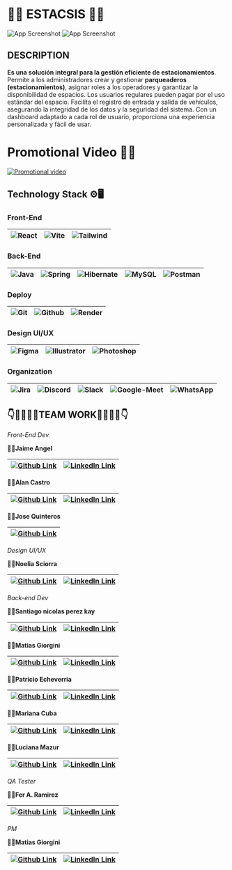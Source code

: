 
# 🚗🚦 ESTACSIS 🚦🚗

![App Screenshot](https://i.ibb.co/yS6ZG9d/EstacSis.png/468x300?text=App+Screenshot+Here)
![App Screenshot](https://i.ibb.co/VmMq2z3/Estac-Sis-1.png/468x300?text=App+Screenshot+Here)


## DESCRIPTION

**Es una solución integral para la gestión eficiente de estacionamientos**. Permite a los administradores crear y gestionar **parqueaderos (estacionamientos)**, asignar roles a los operadores y garantizar la disponibilidad de espacios. Los usuarios regulares pueden pagar por el uso estándar del espacio. Facilita el registro de entrada y salida de vehículos, asegurando la integridad de los datos y la seguridad del sistema. Con un dashboard adaptado a cada rol de usuario, proporciona una experiencia personalizada y fácil de usar.
# Promotional Video 🎥📢

[![](https://i.ibb.co/D1RNxWy/26690.jpg 'Promotional video')](https://www.youtube.com/channel/UCRVmE9xhjgyXtWnBb2M-I3Q)

## Technology Stack ⚙️🖥️

### Front-End
|![React](https://img.shields.io/static/v1?style=for-the-badge&message=React&color=222222&logo=React&logoColor=61DAFB&label=) | ![Vite](https://img.shields.io/static/v1?style=for-the-badge&message=Vite&color=646CFF&logo=Vite&logoColor=FFFFFF&label=)|![Tailwind](https://img.shields.io/static/v1?style=for-the-badge&message=Tailwind+CSS&color=222222&logo=Tailwind+CSS&logoColor=06B6D4&label=)
:------- | :------- | :------- 

### Back-End
|![Java](https://img.shields.io/badge/Java-%2523ED8B00.svg?style=for-the-badge&logo=oracle&logoColor=red&color=white) | ![Spring](https://img.shields.io/badge/spring-%236DB33F.svg?style=for-the-badge&logo=spring&logoColor=white) | ![Hibernate](https://img.shields.io/badge/Hibernate-59666C?style=for-the-badge&logo=Hibernate&logoColor=white) | ![MySQL](https://img.shields.io/badge/-MySQL-F29111?style=flat&logo=mysql&logoColor=FFFFFF) | ![Postman](https://img.shields.io/static/v1?style=for-the-badge&message=Postman&color=FF6C37&logo=Postman&logoColor=FFFFFF&label=)
:------- | :------- | :------- | :------- | :-------

### Deploy
|![Git](http://img.shields.io/badge/-Git-F1502F?style=flat&logo=git&logoColor=FFFFFF) |![Github](http://img.shields.io/badge/-Github-000000?style=flat&logo=github&logoColor=FFFFFF) | ![Render](https://img.shields.io/static/v1?style=for-the-badge&message=Render&color=222222&logo=Render&logoColor=46E3B7&label=)
:------- | :------- | :------- 

### Design UI/UX
|![Figma](https://img.shields.io/static/v1?style=for-the-badge&message=Figma&color=F24E1E&logo=Figma&logoColor=FFFFFF&label=) |![Illustrator](https://img.shields.io/badge/Adobe%20Illustrator-310000?style=for-the-badge&logo=Adobe%20Illustrator) | ![Photoshop](https://img.shields.io/badge/Adobe%20Photoshop-001c25?style=for-the-badge&logo=Adobe%20Photoshop)
:------- | :------- | :------- 

### Organization
|![Jira](https://img.shields.io/badge/jira-%230A0FFF.svg?style=for-the-badge&logo=jira&logoColor=white) | ![Discord](https://img.shields.io/badge/Discord-5865F2?style=for-the-badge&logo=Discord&logoColor=fff) | ![Slack](https://img.shields.io/badge/Slack-%234A154B?style=for-the-badge&logo=Slack&logoColor=white) | ![Google-Meet](https://img.shields.io/badge/Google_Meet-FF0000?style=for-the-badge&logo=Google-Meet&logoColor=fff) | ![WhatsApp](https://img.shields.io/badge/WhatsApp-25D366?style=for-the-badge&logo=WhatsApp&logoColor=fff)
:------- | :------- | :------- | :------- | :-------

## 👇👩‍💻👨‍💻TEAM WORK👩‍💻👨‍💻👇

*Front-End Dev*

👨‍💻**Jaime Angel**

|[![](https://img.shields.io/badge/github-%23121011.svg?&style=for-the-badge&logo=github&logoColor=white 'Github Link')](https://github.com/Jaimeangel)|[![](https://img.shields.io/badge/linkedin%20-%230077B5.svg?&style=for-the-badge&logo=linkedin&logoColor=white 'LinkedIn Link')](https://www.linkedin.com/in/jaimeangeldev/)
:------- | :-------

👨‍💻**Alan Castro**  

|[![](https://img.shields.io/badge/github-%23121011.svg?&style=for-the-badge&logo=github&logoColor=white 'Github Link')](https://github.com/xcastalax) | [![](https://img.shields.io/badge/linkedin%20-%230077B5.svg?&style=for-the-badge&logo=linkedin&logoColor=white 'LinkedIn Link')](https://www.linkedin.com/in/xcastalax/)
:------- | :-------

👨‍💻**Jose Quinteros**
 
|[![](https://img.shields.io/badge/github-%23121011.svg?&style=for-the-badge&logo=github&logoColor=white 'Github Link')](https://github.com/josequinto)
:------- |

*Design UI/UX*

👩‍🎨**Noelia Sciorra**
 
|[![](https://img.shields.io/badge/github-%23121011.svg?&style=for-the-badge&logo=github&logoColor=white 'Github Link')](https://github.com/Lilithgreen) | [![](https://img.shields.io/badge/linkedin%20-%230077B5.svg?&style=for-the-badge&logo=linkedin&logoColor=white 'LinkedIn Link')](https://www.linkedin.com/in/noelia-sciorra/)
:------- | :-------

*Back-end Dev*

👨‍💻**Santiago nicolas perez kay** 

|[![](https://img.shields.io/badge/github-%23121011.svg?&style=for-the-badge&logo=github&logoColor=white 'Github Link')](https://github.com/SantiagoPerezKay)|[![](https://img.shields.io/badge/linkedin%20-%230077B5.svg?&style=for-the-badge&logo=linkedin&logoColor=white 'LinkedIn Link')](https://www.linkedin.com/in/santiago-perez-kay-636277268/)
:------- | :-------

👨‍💻**Matias Giorgini**

|[![](https://img.shields.io/badge/github-%23121011.svg?&style=for-the-badge&logo=github&logoColor=white 'Github Link')](https://github.com/msgiorgini77) | [![](https://img.shields.io/badge/linkedin%20-%230077B5.svg?&style=for-the-badge&logo=linkedin&logoColor=white 'LinkedIn Link')](https://www.linkedin.com/in/matias-giorgini/)
:------- | :-------

👨‍💻**Patricio Echeverria**

|[![](https://img.shields.io/badge/github-%23121011.svg?&style=for-the-badge&logo=github&logoColor=white 'Github Link')](https://github.com/PatEche) | [![](https://img.shields.io/badge/linkedin%20-%230077B5.svg?&style=for-the-badge&logo=linkedin&logoColor=white 'LinkedIn Link')](https://www.linkedin.com/in/patricio-luis-echeverria/)
:------- | :-------

👩‍💻**Mariana Cuba**

|[![](https://img.shields.io/badge/github-%23121011.svg?&style=for-the-badge&logo=github&logoColor=white 'Github Link')](https://github.com/MarianaCuba) | [![](https://img.shields.io/badge/linkedin%20-%230077B5.svg?&style=for-the-badge&logo=linkedin&logoColor=white 'LinkedIn Link')](https://www.linkedin.com/in/mariana-cuba-72a901258/)
:------- | :-------

👩‍💻**Luciana Mazur**

|[![](https://img.shields.io/badge/github-%23121011.svg?&style=for-the-badge&logo=github&logoColor=white 'Github Link')](https://github.com/LucianaMazur) | [![](https://img.shields.io/badge/linkedin%20-%230077B5.svg?&style=for-the-badge&logo=linkedin&logoColor=white 'LinkedIn Link')](https://www.linkedin.com/in/lucianamazur/)
:------- | :-------

*QA Tester*

🕵️‍♂️**Fer A. Ramirez**

|[![](https://img.shields.io/badge/github-%23121011.svg?&style=for-the-badge&logo=github&logoColor=white 'Github Link')](https://github.com/Fwer00) | [![](https://img.shields.io/badge/linkedin%20-%230077B5.svg?&style=for-the-badge&logo=linkedin&logoColor=white 'LinkedIn Link')](https://www.linkedin.com/in/fer-a-ramirez/)
:------- | :-------

*PM*

👨‍💻**Matias Giorgini**

|[![](https://img.shields.io/badge/github-%23121011.svg?&style=for-the-badge&logo=github&logoColor=white 'Github Link')](https://github.com/msgiorgini77) | [![](https://img.shields.io/badge/linkedin%20-%230077B5.svg?&style=for-the-badge&logo=linkedin&logoColor=white 'LinkedIn Link')](https://www.linkedin.com/in/matias-giorgini/)
:------- | :-------

